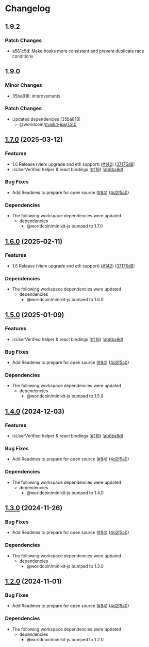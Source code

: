 # Changelog

## 1.9.2

### Patch Changes

- a581c5d: Make hooks more consistent and prevent duplicate race conditions

## 1.9.0

### Minor Changes

- 35ba818: improvements

### Patch Changes

- Updated dependencies [35ba818]
  - @worldcoin/minikit-js@1.9.0

## [1.7.0](https://github.com/worldcoin/minikit-js/compare/minikit-react-v1.6.2...minikit-react-v1.7.0) (2025-03-12)

### Features

- 1.6 Release (viem upgrade and eth support) ([#142](https://github.com/worldcoin/minikit-js/issues/142)) ([37175d8](https://github.com/worldcoin/minikit-js/commit/37175d8dfff7430d40e07193f8dbb148182dfb66))
- isUserVerified helper & react bindings ([#118](https://github.com/worldcoin/minikit-js/issues/118)) ([ab8ba8d](https://github.com/worldcoin/minikit-js/commit/ab8ba8da23709a7e5ee4fad7620d91f011735c49))

### Bug Fixes

- Add Readmes to prepare for open source ([#84](https://github.com/worldcoin/minikit-js/issues/84)) ([4d2f5a0](https://github.com/worldcoin/minikit-js/commit/4d2f5a01a392d8ab7743747ce3ca5ba481999db5))

### Dependencies

- The following workspace dependencies were updated
  - dependencies
    - @worldcoin/minikit-js bumped to 1.7.0

## [1.6.0](https://github.com/worldcoin/minikit-js/compare/minikit-react-v1.5.0...minikit-react-v1.6.0) (2025-02-11)

### Features

- 1.6 Release (viem upgrade and eth support) ([#142](https://github.com/worldcoin/minikit-js/issues/142)) ([37175d8](https://github.com/worldcoin/minikit-js/commit/37175d8dfff7430d40e07193f8dbb148182dfb66))

### Dependencies

- The following workspace dependencies were updated
  - dependencies
    - @worldcoin/minikit-js bumped to 1.6.0

## [1.5.0](https://github.com/worldcoin/minikit-js/compare/minikit-react-v1.4.0...minikit-react-v1.5.0) (2025-01-09)

### Features

- isUserVerified helper & react bindings ([#118](https://github.com/worldcoin/minikit-js/issues/118)) ([ab8ba8d](https://github.com/worldcoin/minikit-js/commit/ab8ba8da23709a7e5ee4fad7620d91f011735c49))

### Bug Fixes

- Add Readmes to prepare for open source ([#84](https://github.com/worldcoin/minikit-js/issues/84)) ([4d2f5a0](https://github.com/worldcoin/minikit-js/commit/4d2f5a01a392d8ab7743747ce3ca5ba481999db5))

### Dependencies

- The following workspace dependencies were updated
  - dependencies
    - @worldcoin/minikit-js bumped to 1.5.0

## [1.4.0](https://github.com/worldcoin/minikit-js/compare/react-v1.3.0...react-v1.4.0) (2024-12-03)

### Features

- isUserVerified helper & react bindings ([#118](https://github.com/worldcoin/minikit-js/issues/118)) ([ab8ba8d](https://github.com/worldcoin/minikit-js/commit/ab8ba8da23709a7e5ee4fad7620d91f011735c49))

### Bug Fixes

- Add Readmes to prepare for open source ([#84](https://github.com/worldcoin/minikit-js/issues/84)) ([4d2f5a0](https://github.com/worldcoin/minikit-js/commit/4d2f5a01a392d8ab7743747ce3ca5ba481999db5))

### Dependencies

- The following workspace dependencies were updated
  - dependencies
    - @worldcoin/minikit-js bumped to 1.4.0

## [1.3.0](https://github.com/worldcoin/minikit-js/compare/react-v1.2.0...react-v1.3.0) (2024-11-26)

### Bug Fixes

- Add Readmes to prepare for open source ([#84](https://github.com/worldcoin/minikit-js/issues/84)) ([4d2f5a0](https://github.com/worldcoin/minikit-js/commit/4d2f5a01a392d8ab7743747ce3ca5ba481999db5))

### Dependencies

- The following workspace dependencies were updated
  - dependencies
    - @worldcoin/minikit-js bumped to 1.3.0

## [1.2.0](https://github.com/worldcoin/minikit-js/compare/react-v1.1.1...react-v1.2.0) (2024-11-01)

### Bug Fixes

- Add Readmes to prepare for open source ([#84](https://github.com/worldcoin/minikit-js/issues/84)) ([4d2f5a0](https://github.com/worldcoin/minikit-js/commit/4d2f5a01a392d8ab7743747ce3ca5ba481999db5))

### Dependencies

- The following workspace dependencies were updated
  - dependencies
    - @worldcoin/minikit-js bumped to 1.2.0
